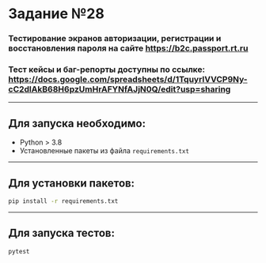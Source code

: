 # Задание №28
### Тестирование экранов авторизации, регистрации и восстановления пароля на сайте https://b2c.passport.rt.ru

### Тест кейсы и баг-репорты доступны по ссылке: https://docs.google.com/spreadsheets/d/1TquyrIVVCP9Ny-cC2dlAkB68H6pzUmHrAFYNfAJjN0Q/edit?usp=sharing

----

## Для запуска необходимо:
- Python > 3.8 
- Установленные пакеты из файла `requirements.txt`

----

## Для установки пакетов:
```bash 
pip install -r requirements.txt
```

----

## Для запуска тестов:

```bash 
pytest
```
